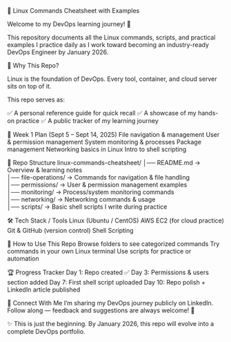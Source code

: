 📂 Linux Commands Cheatsheet with Examples

Welcome to my DevOps learning journey! 🚀

This repository documents all the Linux commands, scripts, and practical examples I practice daily as I work toward becoming an industry-ready DevOps Engineer by January 2026.

📌 Why This Repo?

Linux is the foundation of DevOps. Every tool, container, and cloud server sits on top of it.

This repo serves as:

✅ A personal reference guide for quick recall
✅ A showcase of my hands-on practice
✅ A public tracker of my learning journey

📅 Week 1 Plan (Sept 5 – Sept 14, 2025)
File navigation & management
User & permission management
System monitoring & processes
Package management
Networking basics in Linux
Intro to shell scripting

📂 Repo Structure
linux-commands-cheatsheet/
│── README.md          → Overview & learning notes  
│── file-operations/   → Commands for navigation & file handling  
│── permissions/       → User & permission management examples  
│── monitoring/        → Process/system monitoring commands  
│── networking/        → Networking commands & usage  
│── scripts/           → Basic shell scripts I write during practice  

🛠️ Tech Stack / Tools
Linux (Ubuntu / CentOS)
AWS EC2 (for cloud practice)
Git & GitHub (version control)
Shell Scripting

📖 How to Use This Repo
Browse folders to see categorized commands
Try commands in your own Linux terminal
Use scripts for practice or automation

🏆 Progress Tracker
Day 1: Repo created ✅
Day 3: Permissions & users section added
Day 7: First shell script uploaded
Day 10: Repo polish + LinkedIn article published

📢 Connect With Me
I’m sharing my DevOps journey publicly on LinkedIn.
Follow along — feedback and suggestions are always welcome! 🙌

✨ This is just the beginning. By January 2026, this repo will evolve into a complete DevOps portfolio.
